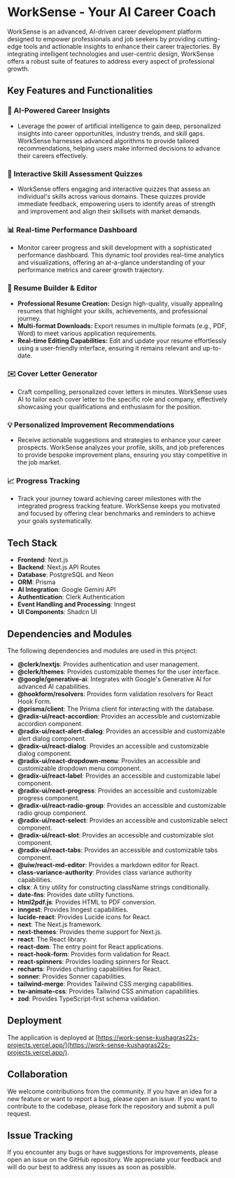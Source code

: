 # WorkSense - Your AI Career Coach

WorkSense is an advanced, AI-driven career development platform designed to empower professionals and job seekers by providing cutting-edge tools and actionable insights to enhance their career trajectories. By integrating intelligent technologies and user-centric design, WorkSense offers a robust suite of features to address every aspect of professional growth.

## Key Features and Functionalities

### 🤖 AI-Powered Career Insights

- Leverage the power of artificial intelligence to gain deep, personalized insights into career opportunities, industry trends, and skill gaps. WorkSense harnesses advanced algorithms to provide tailored recommendations, helping users make informed decisions to advance their careers effectively.

### 📝 Interactive Skill Assessment Quizzes

- WorkSense offers engaging and interactive quizzes that assess an individual's skills across various domains. These quizzes provide immediate feedback, empowering users to identify areas of strength and improvement and align their skillsets with market demands.

### 📊 Real-time Performance Dashboard

- Monitor career progress and skill development with a sophisticated performance dashboard. This dynamic tool provides real-time analytics and visualizations, offering an at-a-glance understanding of your performance metrics and career growth trajectory.


### 📄 Resume Builder & Editor

- **Professional Resume Creation:** Design high-quality, visually appealing resumes that highlight your skills, achievements, and professional journey.
- **Multi-format Downloads:** Export resumes in multiple formats (e.g., PDF, Word) to meet various application requirements.
- **Real-time Editing Capabilities:** Edit and update your resume effortlessly using a user-friendly interface, ensuring it remains relevant and up-to-date.

 
### ✉️ Cover Letter Generator

- Craft compelling, personalized cover letters in minutes. WorkSense uses AI to tailor each cover letter to the specific role and company, effectively showcasing your qualifications and enthusiasm for the position.

### 💡 Personalized Improvement Recommendations

- Receive actionable suggestions and strategies to enhance your career prospects. WorkSense analyzes your profile, skills, and job preferences to provide bespoke improvement plans, ensuring you stay competitive in the job market.

### 📈 Progress Tracking

- Track your journey toward achieving career milestones with the integrated progress tracking feature. WorkSense keeps you motivated and focused by offering clear benchmarks and reminders to achieve your goals systematically.

## Tech Stack

- **Frontend**: Next.js
- **Backend**: Next.js API Routes
- **Database**: PostgreSQL and Neon
- **ORM**: Prisma
- **AI Integration**: Google Gemini API
- **Authentication**: Clerk Authentication
- **Event Handling and Processing**: Inngest
- **UI Components**: Shadcn UI

## Dependencies and Modules

The following dependencies and modules are used in this project:

- **@clerk/nextjs**: Provides authentication and user management.
- **@clerk/themes**: Provides customizable themes for the user interface.
- **@google/generative-ai**: Integrates with Google's Generative AI for advanced AI capabilities.
- **@hookform/resolvers**: Provides form validation resolvers for React Hook Form.
- **@prisma/client**: The Prisma client for interacting with the database.
- **@radix-ui/react-accordion**: Provides an accessible and customizable accordion component.
- **@radix-ui/react-alert-dialog**: Provides an accessible and customizable alert dialog component.
- **@radix-ui/react-dialog**: Provides an accessible and customizable dialog component.
- **@radix-ui/react-dropdown-menu**: Provides an accessible and customizable dropdown menu component.
- **@radix-ui/react-label**: Provides an accessible and customizable label component.
- **@radix-ui/react-progress**: Provides an accessible and customizable progress component.
- **@radix-ui/react-radio-group**: Provides an accessible and customizable radio group component.
- **@radix-ui/react-select**: Provides an accessible and customizable select component.
- **@radix-ui/react-slot**: Provides an accessible and customizable slot component.
- **@radix-ui/react-tabs**: Provides an accessible and customizable tabs component.
- **@uiw/react-md-editor**: Provides a markdown editor for React.
- **class-variance-authority**: Provides class variance authority capabilities.
- **clsx**: A tiny utility for constructing className strings conditionally.
- **date-fns**: Provides date utility functions.
- **html2pdf.js**: Provides HTML to PDF conversion.
- **inngest**: Provides Inngest capabilities.
- **lucide-react**: Provides Lucide icons for React.
- **next**: The Next.js framework.
- **next-themes**: Provides theme support for Next.js.
- **react**: The React library.
- **react-dom**: The entry point for React applications.
- **react-hook-form**: Provides form validation for React.
- **react-spinners**: Provides loading spinners for React.
- **recharts**: Provides charting capabilities for React.
- **sonner**: Provides Sonner capabilities.
- **tailwind-merge**: Provides Tailwind CSS merging capabilities.
- **tw-animate-css**: Provides Tailwind CSS animation capabilities.
- **zod**: Provides TypeScript-first schema validation.


## Deployment

The application is deployed at [https://work-sense-kushagras22s-projects.vercel.app/](https://work-sense-kushagras22s-projects.vercel.app/).

## Collaboration

We welcome contributions from the community. If you have an idea for a new feature or want to report a bug, please open an issue. If you want to contribute to the codebase, please fork the repository and submit a pull request.

## Issue Tracking

If you encounter any bugs or have suggestions for improvements, please open an issue on the GitHub repository. We appreciate your feedback and will do our best to address any issues as soon as possible.


